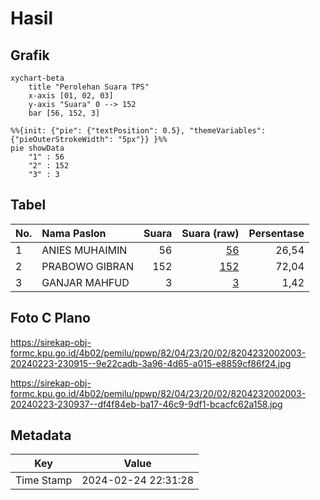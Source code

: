 # Hasil

## Grafik

```mermaid
xychart-beta
    title "Perolehan Suara TPS"
    x-axis [01, 02, 03]
    y-axis "Suara" 0 --> 152
    bar [56, 152, 3]
```

```mermaid
%%{init: {"pie": {"textPosition": 0.5}, "themeVariables": {"pieOuterStrokeWidth": "5px"}} }%%
pie showData
    "1" : 56
    "2" : 152
    "3" : 3
```

## Tabel

| No. | Nama Paslon    | Suara | Suara (raw) | Persentase |
|:--- |:-------------- | -----:| -----------:| ----------:|
| 1   | ANIES MUHAIMIN | 56    | [56][p-1]   | 26,54      |
| 2   | PRABOWO GIBRAN | 152   | [152][p-2]  | 72,04      |
| 3   | GANJAR MAHFUD  | 3     | [3][p-3]    | 1,42       |


[p-1]: https://github.com/gigit-pemilu/pemilu-2024-82-maluku-utara/blob/main/pilpres/hitung-suara/sub/82-maluku-utara/sub/04-halmahera-selatan/sub/23-gane-barat-selatan/sub/2002-dowora/sub/003-tps/sub/paslon-1.txt
[p-2]: https://github.com/gigit-pemilu/pemilu-2024-82-maluku-utara/blob/main/pilpres/hitung-suara/sub/82-maluku-utara/sub/04-halmahera-selatan/sub/23-gane-barat-selatan/sub/2002-dowora/sub/003-tps/sub/paslon-2.txt
[p-3]: https://github.com/gigit-pemilu/pemilu-2024-82-maluku-utara/blob/main/pilpres/hitung-suara/sub/82-maluku-utara/sub/04-halmahera-selatan/sub/23-gane-barat-selatan/sub/2002-dowora/sub/003-tps/sub/paslon-3.txt

## Foto C Plano

https://sirekap-obj-formc.kpu.go.id/4b02/pemilu/ppwp/82/04/23/20/02/8204232002003-20240223-230915--9e22cadb-3a96-4d65-a015-e8859cf86f24.jpg

https://sirekap-obj-formc.kpu.go.id/4b02/pemilu/ppwp/82/04/23/20/02/8204232002003-20240223-230937--df4f84eb-ba17-46c9-9df1-bcacfc62a158.jpg


## Metadata

| Key        | Value               |
| ---------- | ------------------- |
| Time Stamp | 2024-02-24 22:31:28 |



